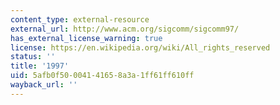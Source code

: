 ```yaml
---
content_type: external-resource
external_url: http://www.acm.org/sigcomm/sigcomm97/
has_external_license_warning: true
license: https://en.wikipedia.org/wiki/All_rights_reserved
status: ''
title: '1997'
uid: 5afb0f50-0041-4165-8a3a-1ff61ff610ff
wayback_url: ''
---
```

